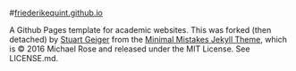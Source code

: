 #[friederikequint.github.io](friederikequint.github.io)

A Github Pages template for academic websites. This was forked (then detached) by [Stuart Geiger]([https://github.com](https://github.com/staeiou)) from the [Minimal Mistakes Jekyll Theme](https://mmistakes.github.io/minimal-mistakes/), which is © 2016 Michael Rose and released under the MIT License. See LICENSE.md.
